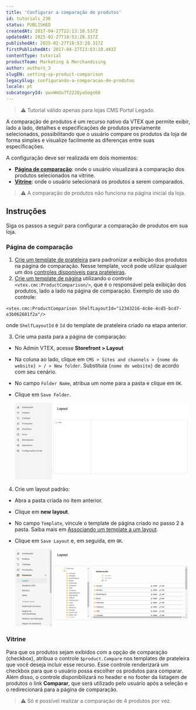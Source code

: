 ```yaml
---
title: 'Configurar a comparação de produtos'
id: tutorials_236
status: PUBLISHED
createdAt: 2017-04-27T22:13:10.537Z
updatedAt: 2025-02-27T18:53:28.317Z
publishedAt: 2025-02-27T18:53:28.317Z
firstPublishedAt: 2017-04-27T23:03:10.483Z
contentType: tutorial
productTeam: Marketing & Merchandising
author: authors_3
slugEN: setting-up-product-comparison
legacySlug: configurando-a-comparacao-de-produtos
locale: pt
subcategoryId: pwxWmUu7T222QyuGogs68
---
```


> ⚠️ Tutorial válido apenas para lojas CMS Portal Legado.

A comparação de produtos é um recurso nativo da VTEX que permite exibir, lado a lado, detalhes e especificações de produtos previamente selecionados, possibilitando que o usuário compare os produtos da loja de forma simples e visualize facilmente as diferenças entre suas especificações.

A configuração deve ser realizada em dois momentos:

- [**Página de comparação**](#pagina-de-comparacao): onde o usuário visualizará a comparação dos produtos selecionados na vitrine.
- [**Vitrine**](#vitrine): onde o usuário selecionará os produtos a serem comparados.

> ⚠️ A comparação de produtos não funciona na página inicial da loja.

## Instruções

Siga os passos a seguir para configurar a comparação de produtos em sua loja.

### Página de comparação

1. [Crie um template de prateleira](http://help.vtex.com/pt/faq/como-criar-um-template-de-prateleira) para padronizar a exibição dos produtos na página de comparação. Nesse template, você pode utilizar qualquer um dos [controles disponíveis para prateleiras](https://developers.vtex.com/docs/guides/shelf-template-controls).
2. [Crie um template de página](http://help.vtex.com/pt/faq/como-criar-um-template-de-pagina) utilizando o controle `<vtex.cmc:ProductComparison/>`, que é o responsável pela exibição dos produtos, lado a lado na página de comparação. Exemplo de uso do controle:  

```
<vtex.cmc:ProductComparison ShelfLayoutId="12343216-4c8e-4cd5-bcd7-e3b062681f2a"/>
```

onde `ShelfLayoutId` é `Id` do template de prateleira criado na etapa anterior.

3. Crie uma pasta para a página de comparação:
  - No Admin VTEX, acesse **Storefront > Layout**
  - Na coluna ao lado, clique em `CMS > Sites and channels > {nome do website} > / > New folder`. Substituia `{nome do website}` de acordo com seu cenário.
  - No campo `Folder Name`, atribua um nome para a pasta e clique em `OK`.
  - Clique em `Save Folder`.

       ![new-folder-pt](https://raw.githubusercontent.com/vtexdocs/help-center-content/refs/heads/main/docs/pt/tutorials/Catalog/products-and-skus/configurando-a-comparacao-de-produtos_1.gif)

4. Crie um layout padrão:
  - Abra a pasta criada no item anterior.
  - Clique em **new layout**.
  - No campo `Template`, vincule o template de página criado no passo 2 à pasta. Saiba mais em [Associando um template a um layout](https://help.vtex.com/pt/tutorial/associando-um-template-a-um-layout--7CkgOHRj7DVbsRxyR8YQrK).
  - Clique em `Save Layout` e, em seguida, em `OK`.

       ![new-layout-pt](https://raw.githubusercontent.com/vtexdocs/help-center-content/refs/heads/main/docs/pt/tutorials/Catalog/products-and-skus/configurando-a-comparacao-de-produtos_2.gif)

### Vitrine

Para que os produtos sejam exibidos com a opção de comparação (checkbox), atribua o controle `$product.Compare` nos templates de prateleira que você deseja incluir esse recurso. Esse controle renderizará um checkbox para que o usuário possa escolher os produtos para comparar. Além disso, o controle disponibilizará no header e no footer da listagem de produtos o link **Comparar**, que será utilizado pelo usuário após a seleção e o redirecionará para a página de comparação.

> ⚠️ Só é possível realizar a comparação de 4 produtos por vez.
